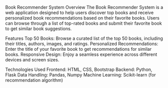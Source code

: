 Book Recommender System
Overview
The Book Recommender System is a web application designed to help users discover top books and receive personalized book recommendations based on their favorite books. Users can browse through a list of top-rated books and submit their favorite book to get similar book suggestions.

Features
Top 50 Books: Browse a curated list of the top 50 books, including their titles, authors, images, and ratings.
Personalized Recommendations: Enter the title of your favorite book to get recommendations for similar books.
Responsive Design: Enjoy a seamless experience across different devices and screen sizes.


Technologies Used
Frontend: HTML, CSS, Bootstrap
Backend: Python, Flask 
Data Handling: Pandas, Numpy
Machine Learning: Scikit-learn (for recommendation algorithm)

